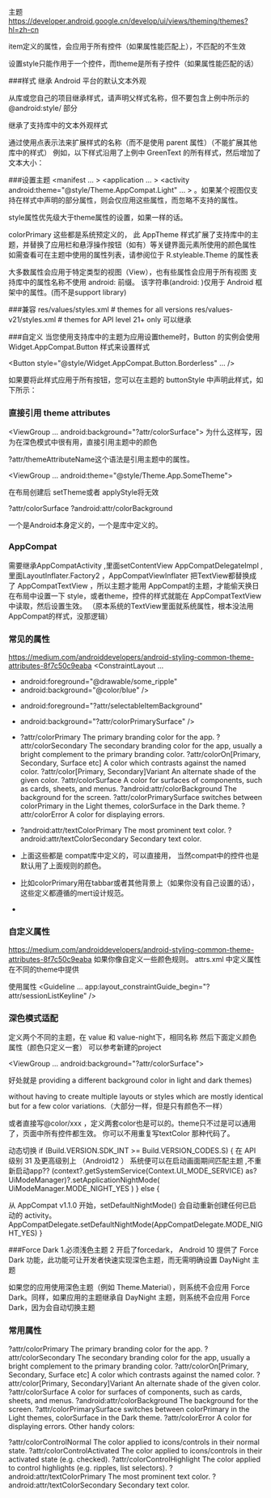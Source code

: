 
主题
https://developer.android.google.cn/develop/ui/views/theming/themes?hl=zh-cn

item定义的属性，会应用于所有控件（如果属性能匹配上），不匹配的不生效

设置style只能作用于一个控件，而theme是所有子控件（如果属性能匹配的话）

###样式
继承 Android 平台的默认文本外观
<style name="GreenText" parent="@android:style/TextAppearance">
    <item name="android:textColor">#00FF00</item>
</style>

从库或您自己的项目继承样式，请声明父样式名称，但不要包含上例中所示的 @android:style/ 部分

继承了支持库中的文本外观样式
<style name="GreenText" parent="TextAppearance.AppCompat">
    <item name="android:textColor">#00FF00</item>
</style>


通过使用点表示法来扩展样式的名称（而不是使用 parent 属性）（不能扩展其他库中的样式）
例如，以下样式沿用了上例中 GreenText 的所有样式，然后增加了文本大小：
<style name="GreenText.Large">  这里继承了上面GreenText中的样式
    <item name="android:textSize">22dp</item>
</style>


###设置主题
<manifest ... >
<application ... >
<activity android:theme="@style/Theme.AppCompat.Light" ... >
</activity>
</application>
</manifest>
。如果某个视图仅支持在样式中声明的部分属性，则会仅应用这些属性，而忽略不支持的属性。

style属性优先级大于theme属性的设置，如果一样的话。


<style name="AppTheme" parent="Theme.AppCompat.Light.DarkActionBar">
    <!-- Customize your theme here. -->
    <item name="colorPrimary">@color/colorPrimary</item>
    <item name="colorPrimaryDark">@color/colorPrimaryDark</item>
    <item name="colorAccent">@color/colorAccent</item>
</style>
colorPrimary 这些都是系统预定义的，
此 AppTheme 样式扩展了支持库中的主题，并替换了应用栏和悬浮操作按钮（如有）等关键界面元素所使用的颜色属性
如需查看可在主题中使用的属性列表，请参阅位于 R.styleable.Theme 的属性表

大多数属性会应用于特定类型的视图（View），也有些属性会应用于所有视图
支持库中的属性名称不使用 android: 前缀。 该字符串(android: )仅用于 Android 框架中的属性。(而不是support library)


###兼容
res/values/styles.xml        # themes for all versions
res/values-v21/styles.xml    # themes for API level 21+ only
可以继承


###自定义
当您使用支持库中的主题为应用设置theme时，Button 的实例会使用 Widget.AppCompat.Button 样式来设置样式

<Button
style="@style/Widget.AppCompat.Button.Borderless"
... />


如果要将此样式应用于所有按钮，您可以在主题的 buttonStyle 中声明此样式，如下所示：
<style name="AppTheme" parent="Theme.AppCompat.Light.DarkActionBar">
    <item name="buttonStyle">@style/Widget.AppCompat.Button.Borderless</item>
    ...
</style>

### 直接引用  theme attributes
<ViewGroup …
android:background="?attr/colorSurface">
为什么这样写，因为在深色模式中很有用，直接引用主题中的颜色

?attr/themeAttributeName这个语法是引用主题中的属性。

<ViewGroup …
android:theme="@style/Theme.App.SomeTheme">
<!SomeTheme also applies to all child views. 
ViewGroup>

在布局创建后 setTheme或者 applyStyle将无效


?attr/colorSurface
?android:attr/colorBackground

一个是Android本身定义的，一个是库中定义的。

### AppCompat
需要继承AppCompatActivity ,里面setContentView
AppCompatDelegateImpl ,里面LayoutInflater.Factory2 ，AppCompatViewInflater
把TextView都替换成了 AppCompatTextView  ，所以主题才能用 AppCompat的主题，才能偷天换日
在布局中设置一下 style，或者theme，控件的样式就能在 AppCompatTextView中读取，然后设置生效。
（原本系统的TextView里面就系统属性，根本没法用AppCompat的样式，没那逻辑）


### 常见的属性
https://medium.com/androiddevelopers/android-styling-common-theme-attributes-8f7c50c9eaba
<ConstraintLayout ...
-  android:foreground="@drawable/some_ripple"
-  android:background="@color/blue" />
+  android:foreground="?attr/selectableItemBackground"
+  android:background="?attr/colorPrimarySurface" />
+ 
   ?attr/colorPrimary The primary branding color for the app.
   ?attr/colorSecondary The secondary branding color for the app, usually a bright complement to the primary branding color.
   ?attr/colorOn[Primary, Secondary, Surface etc] A color which contrasts against the named color.
   ?attr/color[Primary, Secondary]Variant An alternate shade of the given color.
   ?attr/colorSurface A color for surfaces of components, such as cards, sheets, and menus.
   ?android:attr/colorBackground The background for the screen.
   ?attr/colorPrimarySurface switches between colorPrimary in the Light themes, colorSurface in the Dark theme.
   ?attr/colorError A color for displaying errors.
+ ?android:attr/textColorPrimary The most prominent text color.
  ?android:attr/textColorSecondary Secondary text color.

+ 上面这些都是 compat库中定义的，可以直接用， 当然compat中的控件也是默认用了上面规则的颜色。 
+ 比如colorPrimary用在tabbar或者其他背景上（如果你没有自己设置的话），这些定义都遵循的mert设计规范。
+ 
### 自定义属性
https://medium.com/androiddevelopers/android-styling-common-theme-attributes-8f7c50c9eaba
如果你像自定义一些颜色规则。
attrs.xml 中定义属性
<attr name="sessionListKeyline" format="dimension" />
在不同的theme中提供
<style name="Theme.IOSched.Schedule">
  <item name="sessionListKeyline">72dp</item>
</style>

<style name="Theme.IOSched.Speaker">
  <item name="sessionListKeyline">16dp</item>
</style>
使用属性
<Guideline …
app:layout_constraintGuide_begin="?attr/sessionListKeyline" />


### 深色模式适配
定义两个不同的主题，在 value 和 value-night下，相同名称
然后下面定义颜色属性（颜色只定义一套） 可以参考新建的project

<ViewGroup …
android:background="?attr/colorSurface">

好处就是
providing a different background color in light and dark themes) 

without having to create multiple layouts or styles which 
are mostly identical but for a few color variations.（大部分一样，但是只有颜色不一样）

或者直接写@color/xxx ，定义两套color也是可以的。theme只不过是可以通用了，页面中所有控件都生效。
你可以不用重复写textColor 那种代码了。

动态切换
if (Build.VERSION.SDK_INT >= Build.VERSION_CODES.S) {
在 API 级别 31 及更高级别上 （Android12 ）
系统便可以在启动画面期间匹配主题  ,不重新启动app??
(context?.getSystemService(Context.UI_MODE_SERVICE) as? UiModeManager)?.setApplicationNightMode(
UiModeManager.MODE_NIGHT_YES
)
} else {

从 AppCompat v1.1.0 开始，setDefaultNightMode() 会自动重新创建任何已启动的 activity。
AppCompatDelegate.setDefaultNightMode(AppCompatDelegate.MODE_NIGHT_YES)
}



###Force Dark
1.必须浅色主题 2 开启了forcedark，
Android 10 提供了 Force Dark 功能，此功能可让开发者快速实现深色主题，而无需明确设置 DayNight 主题

如果您的应用使用深色主题（例如 Theme.Material），则系统不会应用 Force Dark。同样，如果应用的主题继承自 DayNight 主题，则系统不会应用 Force Dark，因为会自动切换主题



### 常用属性
?attr/colorPrimary The primary branding color for the app.
?attr/colorSecondary The secondary branding color for the app, usually a bright complement to the primary branding color.
?attr/colorOn[Primary, Secondary, Surface etc] A color which contrasts against the named color.
?attr/color[Primary, Secondary]Variant An alternate shade of the given color.
?attr/colorSurface A color for surfaces of components, such as cards, sheets, and menus.
?android:attr/colorBackground The background for the screen.
?attr/colorPrimarySurface switches between colorPrimary in the Light themes, colorSurface in the Dark theme.
?attr/colorError A color for displaying errors.
Other handy colors:

?attr/colorControlNormal The color applied to icons/controls in their normal state.
?attr/colorControlActivated The color applied to icons/controls in their activated state (e.g. checked).
?attr/colorControlHighlight The color applied to control highlights (e.g. ripples, list selectors).
?android:attr/textColorPrimary The most prominent text color.
?android:attr/textColorSecondary Secondary text color.

